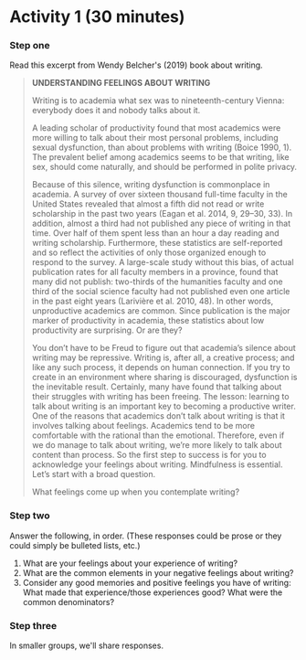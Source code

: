 # Activity 1 (30 minutes)

### Step one

Read this excerpt from Wendy Belcher's (2019) book about writing.

>**UNDERSTANDING FEELINGS ABOUT WRITING**
>
>Writing is to academia what sex was to nineteenth-century Vienna: everybody does it and nobody talks about it.
>
>A leading scholar of productivity found that most academics were more willing to talk about their most personal problems, including sexual dysfunction, than about problems with writing (Boice 1990, 1). The prevalent belief among academics seems to be that writing, like sex, should come naturally, and should be performed in polite privacy.
>
>Because of this silence, writing dysfunction is commonplace in academia. A survey of over sixteen thousand full-time faculty in the United States revealed that almost a fifth did not read or write scholarship in the past two years (Eagan et al. 2014, 9, 29–30, 33). In addition, almost a third had not published any piece of writing in that time. Over half of them spent less than an hour a day reading and writing scholarship. Furthermore, these statistics are self-reported and so reflect the activities of only those organized enough to respond to the survey. A large-scale study without this bias, of actual publication rates for all faculty members in a province, found that many did not publish: two-thirds of the humanities faculty and one third of the social science faculty had not published even one article in the past eight years (Larivière et al. 2010, 48). In other words, unproductive academics are common. Since publication is the major marker of productivity in academia,
these statistics about low productivity are surprising. Or are they?
>
>You don’t have to be Freud to figure out that academia’s silence about writing may be repressive. Writing is, after all, a creative process; and like any such process, it depends on human connection. If you try to create in an environment where sharing is discouraged, dysfunction is the inevitable result. Certainly, many have found that talking about their struggles with writing has been freeing. The lesson: learning to talk about writing is an important key to becoming a productive writer. One of the reasons that academics don’t talk about writing is that it involves talking about feelings. Academics tend to be more comfortable with the rational than the emotional. Therefore, even if we do manage to talk about writing, we’re more likely to talk about content than process. So the first step to success is for you to acknowledge your feelings about writing. Mindfulness is essential. Let’s start with a broad question.
>
>What feelings come up when you contemplate writing?

### Step two

Answer the following, in order. (These responses could be prose or they could simply be bulleted lists, etc.)

1. What are your feelings about your experience of writing?
2. What are the common elements in your negative feelings about writing?
3. Consider any good memories and positive feelings you have of writing: What made that experience/those experiences good? What were the common denominators?

### Step three

In smaller groups, we'll share responses.
